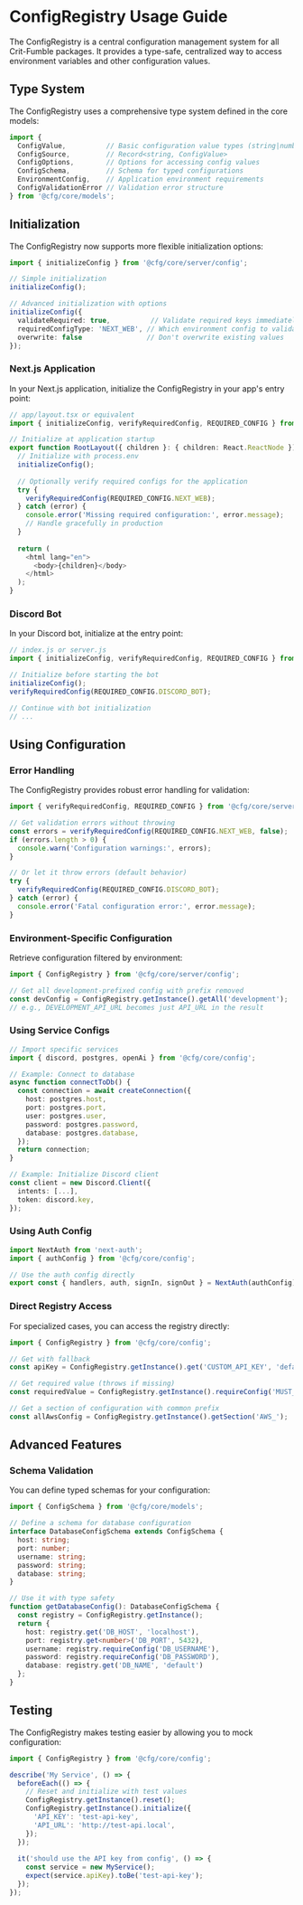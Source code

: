 # ConfigRegistry Usage Guide

The ConfigRegistry is a central configuration management system for all Crit-Fumble packages. It provides a type-safe, centralized way to access environment variables and other configuration values.

## Type System

The ConfigRegistry uses a comprehensive type system defined in the core models:

```typescript
import { 
  ConfigValue,          // Basic configuration value types (string|number|boolean|null|undefined)
  ConfigSource,         // Record<string, ConfigValue>
  ConfigOptions,        // Options for accessing config values
  ConfigSchema,         // Schema for typed configurations
  EnvironmentConfig,    // Application environment requirements
  ConfigValidationError // Validation error structure
} from '@cfg/core/models';
```

## Initialization

The ConfigRegistry now supports more flexible initialization options:

```typescript
import { initializeConfig } from '@cfg/core/server/config';

// Simple initialization
initializeConfig();

// Advanced initialization with options
initializeConfig({
  validateRequired: true,          // Validate required keys immediately
  requiredConfigType: 'NEXT_WEB', // Which environment config to validate
  overwrite: false                // Don't overwrite existing values
});
```

### Next.js Application

In your Next.js application, initialize the ConfigRegistry in your app's entry point:

```typescript
// app/layout.tsx or equivalent
import { initializeConfig, verifyRequiredConfig, REQUIRED_CONFIG } from '@cfg/core/config';

// Initialize at application startup
export function RootLayout({ children }: { children: React.ReactNode }) {
  // Initialize with process.env
  initializeConfig();
  
  // Optionally verify required configs for the application
  try {
    verifyRequiredConfig(REQUIRED_CONFIG.NEXT_WEB);
  } catch (error) {
    console.error('Missing required configuration:', error.message);
    // Handle gracefully in production
  }
  
  return (
    <html lang="en">
      <body>{children}</body>
    </html>
  );
}
```

### Discord Bot

In your Discord bot, initialize at the entry point:

```typescript
// index.js or server.js
import { initializeConfig, verifyRequiredConfig, REQUIRED_CONFIG } from '@cfg/core/config';

// Initialize before starting the bot
initializeConfig();
verifyRequiredConfig(REQUIRED_CONFIG.DISCORD_BOT);

// Continue with bot initialization
// ...
```

## Using Configuration

### Error Handling

The ConfigRegistry provides robust error handling for validation:

```typescript
import { verifyRequiredConfig, REQUIRED_CONFIG } from '@cfg/core/server/config';

// Get validation errors without throwing
const errors = verifyRequiredConfig(REQUIRED_CONFIG.NEXT_WEB, false);
if (errors.length > 0) {
  console.warn('Configuration warnings:', errors);
}

// Or let it throw errors (default behavior)
try {
  verifyRequiredConfig(REQUIRED_CONFIG.DISCORD_BOT); 
} catch (error) {
  console.error('Fatal configuration error:', error.message);
}
```

### Environment-Specific Configuration

Retrieve configuration filtered by environment:

```typescript
import { ConfigRegistry } from '@cfg/core/server/config';

// Get all development-prefixed config with prefix removed
const devConfig = ConfigRegistry.getInstance().getAll('development');
// e.g., DEVELOPMENT_API_URL becomes just API_URL in the result
```

### Using Service Configs

```typescript
// Import specific services
import { discord, postgres, openAi } from '@cfg/core/config';

// Example: Connect to database
async function connectToDb() {
  const connection = await createConnection({
    host: postgres.host,
    port: postgres.port,
    user: postgres.user,
    password: postgres.password,
    database: postgres.database,
  });
  return connection;
}

// Example: Initialize Discord client
const client = new Discord.Client({
  intents: [...],
  token: discord.key,
});
```

### Using Auth Config

```typescript
import NextAuth from 'next-auth';
import { authConfig } from '@cfg/core/config';

// Use the auth config directly
export const { handlers, auth, signIn, signOut } = NextAuth(authConfig);
```

### Direct Registry Access

For specialized cases, you can access the registry directly:

```typescript
import { ConfigRegistry } from '@cfg/core/config';

// Get with fallback
const apiKey = ConfigRegistry.getInstance().get('CUSTOM_API_KEY', 'default-key');

// Get required value (throws if missing)
const requiredValue = ConfigRegistry.getInstance().requireConfig('MUST_HAVE_THIS');

// Get a section of configuration with common prefix
const allAwsConfig = ConfigRegistry.getInstance().getSection('AWS_');
```

## Advanced Features

### Schema Validation

You can define typed schemas for your configuration:

```typescript
import { ConfigSchema } from '@cfg/core/models';

// Define a schema for database configuration
interface DatabaseConfigSchema extends ConfigSchema {
  host: string;
  port: number;
  username: string;
  password: string;
  database: string;
}

// Use it with type safety
function getDatabaseConfig(): DatabaseConfigSchema {
  const registry = ConfigRegistry.getInstance();
  return {
    host: registry.get('DB_HOST', 'localhost'),
    port: registry.get<number>('DB_PORT', 5432),
    username: registry.requireConfig('DB_USERNAME'),
    password: registry.requireConfig('DB_PASSWORD'),
    database: registry.get('DB_NAME', 'default')
  };
}
```

## Testing

The ConfigRegistry makes testing easier by allowing you to mock configuration:

```typescript
import { ConfigRegistry } from '@cfg/core/config';

describe('My Service', () => {
  beforeEach(() => {
    // Reset and initialize with test values
    ConfigRegistry.getInstance().reset();
    ConfigRegistry.getInstance().initialize({
      'API_KEY': 'test-api-key',
      'API_URL': 'http://test-api.local',
    });
  });
  
  it('should use the API key from config', () => {
    const service = new MyService();
    expect(service.apiKey).toBe('test-api-key');
  });
});
```
